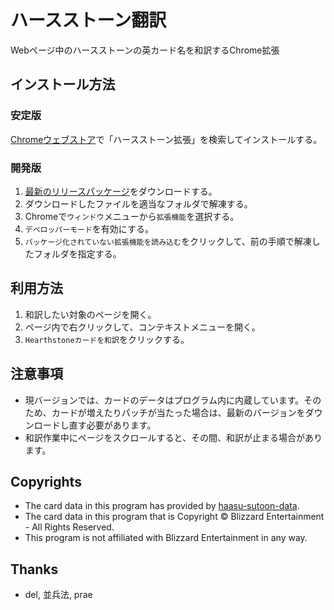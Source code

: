 # ハースストーン翻訳
Webページ中のハースストーンの英カード名を和訳するChrome拡張

## インストール方法

### 安定版
[Chromeウェブストア](https://chrome.google.com/webstore/category/extensions)で「ハースストーン拡張」を検索してインストールする。

### 開発版
1. [最新のリリースパッケージ](https://github.com/tamano/haasu-sutoon-chrome/archive/v0.9.0.zip)をダウンロードする。
1. ダウンロードしたファイルを適当なフォルダで解凍する。
1. Chromeで`ウィンドウ`メニューから`拡張機能`を選択する。
1. `デベロッパーモード`を有効にする。
1. `パッケージ化されていない拡張機能を読み込む`をクリックして、前の手順で解凍したフォルダを指定する。

## 利用方法

1. 和訳したい対象のページを開く。
1. ページ内で右クリックして、コンテキストメニューを開く。
1. `Hearthstoneカードを和訳`をクリックする。

## 注意事項
- 現バージョンでは、カードのデータはプログラム内に内蔵しています。そのため、カードが増えたりパッチが当たった場合は、最新のバージョンをダウンロードし直す必要があります。
- 和訳作業中にページをスクロールすると、その間、和訳が止まる場合があります。

## Copyrights
- The card data in this program has provided by [haasu-sutoon-data](https://github.com/tamano/haasu-sutoon-data).
- The card data in this program that is Copyright © Blizzard Entertainment - All Rights Reserved.
- This program is not affiliated with Blizzard Entertainment in any way.

## Thanks
- del, 並兵法, prae
